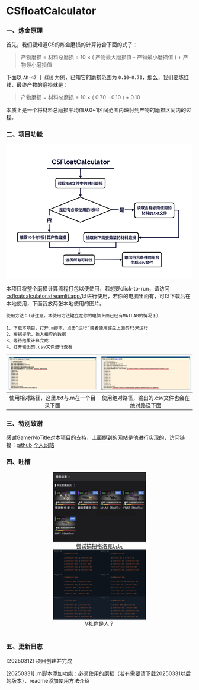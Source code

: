 # CSfloatCalculator

### 一、炼金原理

首先，我们要知道CS的炼金磨损的计算符合下面的式子：

> 产物磨损 = 材料总磨损 ÷ 10 × ( 产物最大磨损值 - 产物最小磨损值 ) + 产物最小磨损值

下面以 `AK-47 | 红线` 为例，已知它的磨损范围为 `0.10~0.70`，那么，我们要炼红线，最终产物的磨损就是：

> 产物磨损 = 材料总磨损 ÷ 10 × ( 0.70 - 0.10 ) + 0.10

本质上是一个将材料总磨损平均值从0~1区间范围内映射到产物的磨损区间内的过程。

### 二、项目功能

![CSfloatCalculator流程图（Ver.20250331）](https://github.com/Vanilluv/CSfloatCalculator/blob/main/pic/CSFloatCalculator20250331.png)

本项目将整个磨损计算流程打包以便使用，若想要click-to-run，请访问[csfloatcalculator.streamlit.app/](https://csfloatcalculator.streamlit.app/)以进行使用，若你的电脑里面有<MATLAB>，可以下载后在本地使用，下面我放两张本地使用的图片。

```
使用方法：（请注意，本使用方法建立在你的电脑上面已经有MATLAB的情况下）

1、下载本项目，打开.m脚本，点击“运行”或者使用键盘上面的F5来运行
2、根据提示，输入相应的数据
3、等待结果计算完成
4、打开输出的.csv文件进行查看
```



| ![相对路径结果图](https://github.com/Vanilluv/CSfloatCalculator/blob/main/pic/1.png) | ![绝对路径结果图](https://github.com/Vanilluv/CSfloatCalculator/blob/main/pic/2.png) |
| :----------------------------------------------------------: | :----------------------------------------------------------: |
|           使用相对路径，这里.txt与.m在一个目录下面           |        使用绝对路径，输出的.csv文件也会在绝对路径下面        |

### 三、特别致谢

感谢GamerNoTitle对本项目的支持，上面提到的网站是他进行实现的，访问链接：[github](https://github.com/GamerNoTitle) [个人网站](https://bili33.top)

### 四、吐槽

<div align="center">
    <img src="https://github.com/Vanilluv/CSfloatCalculator/blob/main/pic/simulation.png" width=50% align="center">
</div>

<div align = "center">尝试搞把格洛克玩玩</div>

<div align="center">
    <img src="https://github.com/Vanilluv/CSfloatCalculator/blob/main/pic/result20250403.jpg" width=50% align="center">
</div>


<div align = "center">V社你是人？</div>

# 

### 五、更新日志

[20250312] 项目创建并完成

[20250331] .m脚本添加功能：必须使用的磨损（若有需要请下载20250331以后的版本），readme添加使用方法介绍
